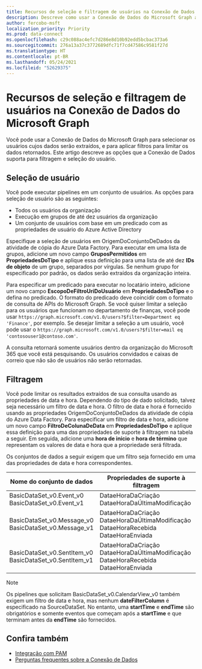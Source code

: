 ```yaml
---
title: Recursos de seleção e filtragem de usuários na Conexão de Dados do Microsoft Graph
description: Descreve como usar a Conexão de Dados do Microsoft Graph ara selecionar os usuários cujos dados serão extraídos e filtrar os dados retornados.
author: fercobo-msft
localization_priority: Priority
ms.prod: data-connect
ms.openlocfilehash: c29c088ac4efc7d286e8d10b92edd5bcbac373a6
ms.sourcegitcommit: 276a13a37c3772689dfc71f7cd47586c9581f27d
ms.translationtype: HT
ms.contentlocale: pt-BR
ms.lasthandoff: 05/24/2021
ms.locfileid: "52629375"
---
```

# <a name="user-selection-and-filtering-capabilities-in-microsoft-graph-data-connect"></a>Recursos de seleção e filtragem de usuários na Conexão de Dados do Microsoft Graph

Você pode usar a Conexão de Dados do Microsoft Graph para selecionar os usuários cujos dados serão extraídos, e para aplicar filtros para limitar os dados retornados. Este artigo descreve as opções que a Conexão de Dados suporta para filtragem e seleção do usuário.

## <a name="user-selection"></a>Seleção de usuário

Você pode executar pipelines em um conjunto de usuários. As opções para seleção de usuário são as seguintes:

- Todos os usuários da organização
- Execução em grupos de até dez usuários da organização
- Um conjunto de usuários com base em um predicado com as propriedades de usuário do Azure Active Directory

Especifique a seleção de usuários em OrigemDoConjuntoDeDados da atividade de cópia do Azure Data Factory. Para executar em uma lista de grupos, adicione um novo campo **GruposPermitidos** em **PropriedadesDoTipo** e aplique essa definição para uma lista de até dez **IDs de objeto** de um grupo, separados por vírgulas. Se nenhum grupo for especificado por padrão, os dados serão extraídos da organização inteira.

Para especificar um predicado para executar no locatário inteiro, adicione um novo campo **EscopoDeFiltroUriDoUsuário** em **PropriedadesDoTipo** e o defina no predicado. O formato do predicado deve coincidir com o formato de consulta de APIs do Microsoft Graph. Se você quiser limitar a seleção para os usuários que funcionam no departamento de finanças, você pode usar `https://graph.microsoft.com/v1.0/users?$filter=Department eq 'Finance'`, por exemplo. Se desejar limitar a seleção a um usuário, você pode usar o `https://graph.microsoft.com/v1.0/users?$filter=mail eq 'contosouser1@contoso.com'`.

A consulta retornará somente usuários dentro da organização do Microsoft 365 que você está pesquisando. Os usuários convidados e caixas de correio que não são de usuários não serão retornadas.

## <a name="filtering"></a>Filtragem

Você pode limitar os resultados extraídos de sua consulta usando as propriedades de data e hora. Dependendo do tipo de dado solicitado, talvez seja necessário um filtro de data e hora. O filtro de data e hora é fornecido usando as propriedades OrigemDoConjuntoDeDados da atividade de cópia do Azure Data Factory. Para especificar um filtro de data e hora, adicione um novo campo **FiltroDeColunaDeData** em **PropriedadesDoTipo** e aplique essa definição para uma das propriedades de suporte à filtragem na tabela a seguir. Em seguida, adicione uma **hora de início** e **hora de término** que representam os valores de data e hora que a propriedade será filtrada.

Os conjuntos de dados a seguir exigem que um filtro seja fornecido em uma das propriedades de data e hora correspondentes.

| Nome do conjunto de dados                                               | Propriedades de suporte à filtragem                                           |
| ---------------------------------------------------------- | --------------------------------------------------------------------------- |
| BasicDataSet_v0.Event_v0<br>BasicDataSet_v0.Event_v1       | DataeHoraDaCriação<br>DataeHoraDaÚltimaModificação                                     |
| BasicDataSet_v0.Message_v0<br>BasicDataSet_v0.Message_v1   | DataeHoraDaCriação<br>DataeHoraDaÚltimaModificação<br>DataeHoraRecebida<br>DataeHoraEnviada |
| BasicDataSet_v0.SentItem_v0<br>BasicDataSet_v0.SentItem_v1 | DataeHoraDaCriação<br>DataeHoraDaÚltimaModificação<br>DataeHoraRecebida<br>DataeHoraEnviada |

> [!NOTE]
> Os pipelines que solicitam BasicDataSet_v0.CalendarView_v0 também exigem um filtro de data e hora, mas nenhum **dateFilterColumn** é especificado na SourceDataSet. No entanto, uma **startTime** e **endTime** são obrigatórios e somente eventos que começam após a **startTime** e que terminam antes da **endTime** são fornecidos.

## <a name="see-also"></a>Confira também

- [Integração com PAM](data-connect-pam.md)
- [Perguntas frequentes sobre a Conexão de Dados](data-connect-faq.md)
